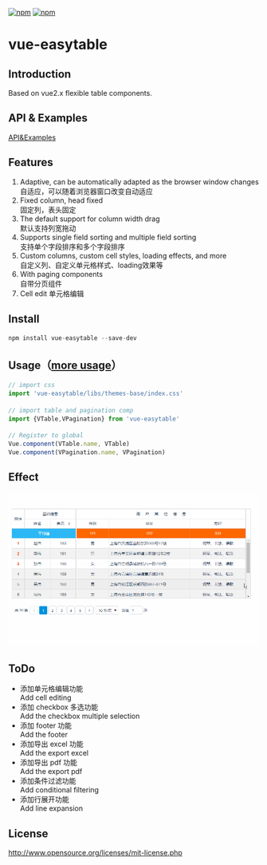 [![npm](https://img.shields.io/npm/v/vue-easytable.svg)](https://www.npmjs.com/package/vue-easytable)
[![npm](https://img.shields.io/npm/l/vue-easytable.svg?maxAge=2592000)](http://www.opensource.org/licenses/mit-license.php)

# vue-easytable


## Introduction
Based on vue2.x flexible table components.

## API & Examples
[API&Examples](http://doc.huangsw.com/vue-easytable/app.html)

## Features
1. Adaptive, can be automatically adapted as the browser window changes  
   自适应，可以随着浏览器窗口改变自动适应
2. Fixed column, head fixed  
   固定列，表头固定
3. The default support for column width drag   
   默认支持列宽拖动
4. Supports single field sorting and multiple field sorting  
   支持单个字段排序和多个字段排序
5. Custom columns, custom cell styles, loading effects, and more   
   自定义列、自定义单元格样式、loading效果等
6. With paging components  
   自带分页组件
7. Cell edit
   单元格编辑

## Install

```javascript
npm install vue-easytable --save-dev
```

## Usage（[more usage](http://doc.huangsw.com/vue-easytable/app.html)）


```javascript
// import css
import 'vue-easytable/libs/themes-base/index.css'

// import table and pagination comp
import {VTable,VPagination} from 'vue-easytable'

// Register to global
Vue.component(VTable.name, VTable)
Vue.component(VPagination.name, VPagination)
```

## Effect
![vue-easytable](./examples/images/vue-easytable.gif)

## ToDo

- 添加单元格编辑功能   
  Add cell editing
- 添加 checkbox 多选功能  
  Add the checkbox multiple selection
- 添加 footer 功能  
  Add the footer
- 添加导出 excel 功能  
  Add the export excel
- 添加导出 pdf 功能  
  Add the export pdf
- 添加条件过滤功能  
  Add conditional filtering
- 添加行展开功能  
  Add line expansion


## License
http://www.opensource.org/licenses/mit-license.php





